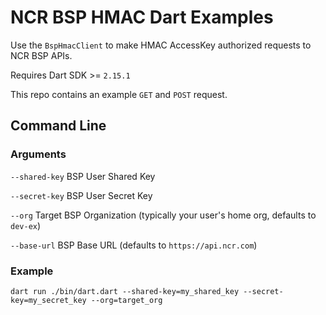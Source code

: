# NCR BSP HMAC Dart Examples
Use the `BspHmacClient` to make HMAC AccessKey authorized requests to NCR BSP APIs.

Requires Dart SDK >= `2.15.1`

This repo contains an example `GET` and `POST` request.

## Command Line 

### Arguments

`--shared-key` BSP User Shared Key

`--secret-key` BSP User Secret Key

`--org` Target BSP Organization (typically your user's home org, defaults to `dev-ex`)

`--base-url` BSP Base URL (defaults to `https://api.ncr.com`)

### Example
`dart run ./bin/dart.dart --shared-key=my_shared_key --secret-key=my_secret_key --org=target_org`
